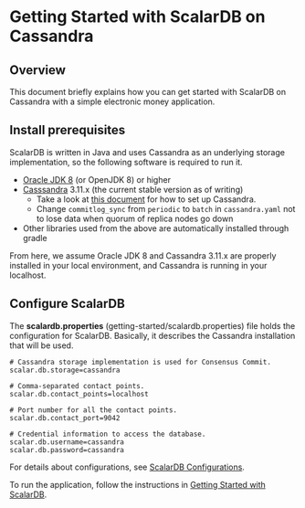 # Getting Started with ScalarDB on Cassandra
    
## Overview
This document briefly explains how you can get started with ScalarDB on Cassandra with a simple electronic money application.

## Install prerequisites

ScalarDB is written in Java and uses Cassandra as an underlying storage implementation, so the following software is required to run it.

* [Oracle JDK 8](https://www.oracle.com/technetwork/java/javase/downloads/jdk8-downloads-2133151.html) (or OpenJDK 8) or higher
* [Casssandra](http://cassandra.apache.org/) 3.11.x (the current stable version as of writing)
    * Take a look at [this document](http://cassandra.apache.org/download/) for how to set up Cassandra.
    * Change `commitlog_sync` from `periodic` to `batch` in `cassandra.yaml` not to lose data when quorum of replica nodes go down
* Other libraries used from the above are automatically installed through gradle

From here, we assume Oracle JDK 8 and Cassandra 3.11.x are properly installed in your local environment, and Cassandra is running in your localhost.

## Configure ScalarDB

The **scalardb.properties** (getting-started/scalardb.properties) file holds the configuration for ScalarDB. Basically, it describes the Cassandra installation that will be used.

```properties
# Cassandra storage implementation is used for Consensus Commit.
scalar.db.storage=cassandra

# Comma-separated contact points.
scalar.db.contact_points=localhost

# Port number for all the contact points.
scalar.db.contact_port=9042

# Credential information to access the database.
scalar.db.username=cassandra
scalar.db.password=cassandra
```

For details about configurations, see [ScalarDB Configurations](configurations.md).

To run the application, follow the instructions in [Getting Started with ScalarDB](getting-started-with-scalardb.md).
